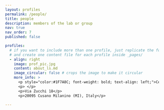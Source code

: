 ```yaml
---
layout: profiles
permalink: /people/
title: people
description: members of the lab or group
nav: true
nav_order: 7
published: false

profiles:
  # if you want to include more than one profile, just replicate the following block
  # and create one content file for each profile inside _pages/
  - align: right
    image: prof_pic.jpg
    content: about_ls.md
    image_circular: false # crops the image to make it circular
    more_info: >
      <p style="color:#1F7A8C; font-weight: bold; text-align: left;">Center for Cardiac Arrhythmias of Genetic Origin and Laboratory of Cardiovascular Genetics</p> 
      <p> </p>
      <p>Via Zucchi 18</p>
      <p>20095 Cusano Milanino (MI), Italy</p>

---
```

